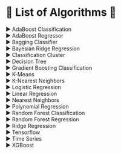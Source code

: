 # :large_blue_diamond: List of Algorithms :large_blue_diamond:  
:arrow_forward: AdaBoost Classification  
:arrow_forward: AdaBoost Regressor   
:arrow_forward: Bagging Classifier   
:arrow_forward: Bayesian Ridge Regression  
:arrow_forward: Classification Cluster  
:arrow_forward: Decision Tree   
:arrow_forward: Gradient Boosting Classification  
:arrow_forward: K-Means  
:arrow_forward: K-Nearest Neighbors  
:arrow_forward: Logistic Regression    
:arrow_forward: Linear Regression   
:arrow_forward: Nearest Neighbors   
:arrow_forward: Polynomial Regression   
:arrow_forward: Random Forest Classification  
:arrow_forward: Random Forest Regression   
:arrow_forward: Ridge Regression  
:arrow_forward: Tensorflow  
:arrow_forward: Time Series  
:arrow_forward: XGBoost  
